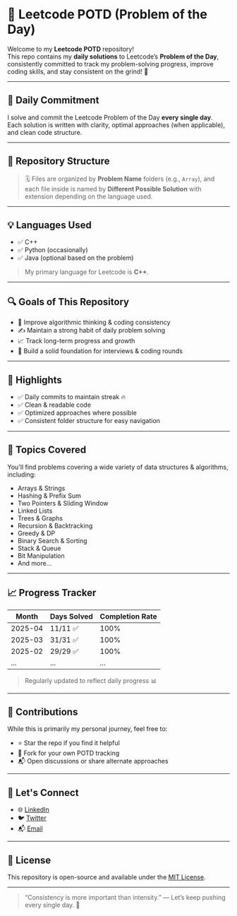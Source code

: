 # 📘 Leetcode POTD (Problem of the Day)

Welcome to my **Leetcode POTD** repository!  
This repo contains my **daily solutions** to Leetcode’s **Problem of the Day**, consistently committed to track my problem-solving progress, improve coding skills, and stay consistent on the grind! 🚀

---

## 📅 Daily Commitment

I solve and commit the Leetcode Problem of the Day **every single day**.  
Each solution is written with clarity, optimal approaches (when applicable), and clean code structure.

---

## 📂 Repository Structure

> 🗓 Files are organized by **Problem Name** folders (e.g., `Array`), and each file inside is named by **Different Possible Solution** with extension depending on the language used.

---

## 💡 Languages Used

- ✅ C++
- ✅ Python (occasionally)
- ✅ Java (optional based on the problem)
  
> My primary language for Leetcode is **C++**.

---

## 🔍 Goals of This Repository

- 🧠 Improve algorithmic thinking & coding consistency
- ✍️ Maintain a strong habit of daily problem solving
- 📈 Track long-term progress and growth
- 💼 Build a solid foundation for interviews & coding rounds

---

## 🌟 Highlights

- ✅ Daily commits to maintain streak 🔥
- ✅ Clean & readable code
- ✅ Optimized approaches where possible
- ✅ Consistent folder structure for easy navigation

---

## 🧠 Topics Covered

You'll find problems covering a wide variety of data structures & algorithms, including:

- Arrays & Strings
- Hashing & Prefix Sum
- Two Pointers & Sliding Window
- Linked Lists
- Trees & Graphs
- Recursion & Backtracking
- Greedy & DP
- Binary Search & Sorting
- Stack & Queue
- Bit Manipulation
- And more...

---

## 📈 Progress Tracker

|  Month  | Days Solved | Completion Rate |
|---------|-------------|-----------------|
| 2025-04 | 11/11 ✅    | 100%            |
| 2025-03 | 31/31 ✅    | 100%            |
| 2025-02 | 29/29 ✅    | 100%            |
| ...     | ...         | ...             |

> Regularly updated to reflect daily progress 📊

---

## 🤝 Contributions

While this is primarily my personal journey, feel free to:
- ⭐ Star the repo if you find it helpful
- 🍴 Fork for your own POTD tracking
- 📬 Open discussions or share alternate approaches

---

## 🚀 Let's Connect

- 🌐 [LinkedIn](https://www.linkedin.com/in/jan-mohammad-sidd786)
- 🐦 [Twitter](https://twitter.com/JanMohamma47882)
- 📬 [Email](mailto:jan810693@gmail.com)

---

## 📜 License

This repository is open-source and available under the [MIT License](LICENSE).

---

> “Consistency is more important than intensity.” — Let’s keep pushing every single day. 💪

